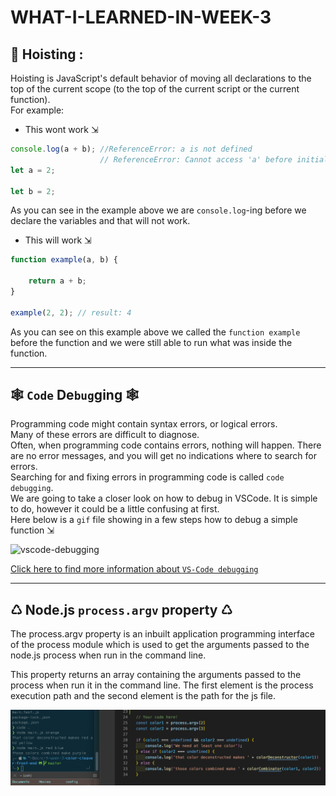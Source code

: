 # WHAT-I-LEARNED-IN-WEEK-3

## 🎢 Hoisting :
Hoisting is JavaScript's default behavior of moving all declarations to the top of the current scope (to the top of the current script or the current function).<br>
For example:<br>

* This wont work ⇲<br>
```javascript
console.log(a + b); //ReferenceError: a is not defined
                    // ReferenceError: Cannot access 'a' before initialization
let a = 2;

let b = 2;
```
As you can see in the example above we are `console.log`-ing before we declare the variables and that will not work.<br>


* This will work ⇲<br>
```javascript
function example(a, b) {

    return a + b;
}

example(2, 2); // result: 4
```
As you can see on this example above we called the `function example` before the function and we were still able to run what was inside the function.<br>

---

## 🕸 `Code` De`bug`ging 🕸<br>
Programming code might contain syntax errors, or logical errors.<br>
Many of these errors are difficult to diagnose.<br>
Often, when programming code contains errors, nothing will happen. There are no error messages, and you will get no indications where to search for errors.<br>
Searching for and fixing errors in programming code is called `code debugging`.<br>
We are going to take a closer look on how to debug in VSCode. It is simple to do, however it could be a little confusing at first.<br>
Here below is a `gif` file showing in a few steps how to debug a simple function ⇲<br>

![vscode-debugging](./week3/vscode-debugging-hd.gif)

[Click here to find more information about `VS-Code debugging`](https://code.visualstudio.com/docs/editor/debugging)

---

## ♺ Node.js `process.argv` property ♺<br>
The process.argv property is an inbuilt application programming interface of the process module which is used to get the arguments passed to the node.js process when run in the command line.<br>

This property returns an array containing the arguments passed to the process when run it in the command line. The first element is the process execution path and the second element is the path for the js file.<br>

![process.argv](week3/process-argv.png)